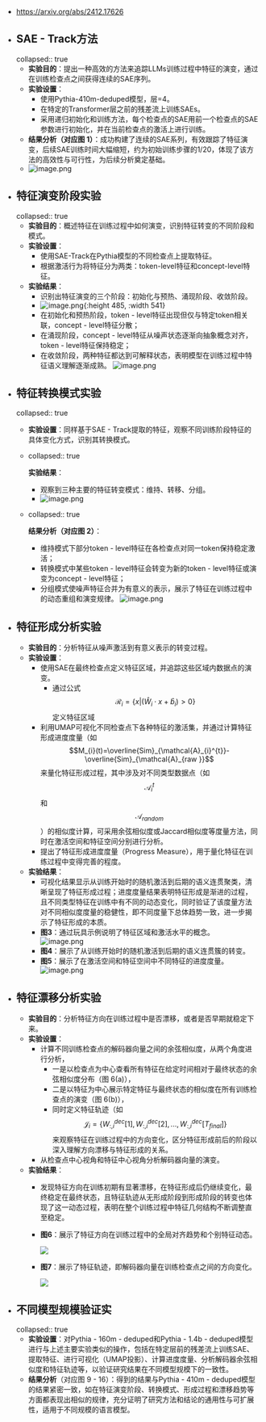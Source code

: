 - https://arxiv.org/abs/2412.17626
- ## SAE - Track方法
  collapsed:: true
	- **实验目的**：提出一种高效的方法来追踪LLMs训练过程中特征的演变，通过在训练检查点之间获得连续的SAE序列。
	- **实验设置**：
		- 使用Pythia-410m-deduped模型，层=4。
		- 在特定的Transformer层之前的残差流上训练SAEs。
		- 采用递归初始化和训练方法，每个检查点的SAE用前一个检查点的SAE参数进行初始化，并在当前检查点的激活上进行训练。
	- **结果分析（对应图 1）**：成功构建了连续的SAE系列，有效跟踪了特征演变，后续SAE训练时间大幅缩短，约为初始训练步骤的1/20，体现了该方法的高效性与可行性，为后续分析奠定基础。
	- ![image.png](../assets/image_1737002915895_0.png)
- ## **特征演变阶段实验**
  collapsed:: true
	- **实验目的**：概述特征在训练过程中如何演变，识别特征转变的不同阶段和模式。
	- **实验设置**：
		- 使用SAE-Track在Pythia模型的不同检查点上提取特征。
		- 根据激活行为将特征分为两类：token-level特征和concept-level特征。
	- **实验结果**：
		- 识别出特征演变的三个阶段：初始化与预热、涌现阶段、收敛阶段。
		- ![image.png](../assets/image_1737002726085_0.png){:height 485, :width 541}
		- 在初始化和预热阶段，token - level特征出现但仅与特定token相关联，concept - level特征分散；
		- 在涌现阶段，concept - level特征从噪声状态逐渐向抽象概念对齐，token - level特征保持稳定；
		- 在收敛阶段，两种特征都达到可解释状态，表明模型在训练过程中特征语义理解逐渐成熟。
		  ![image.png](../assets/image_1737002761962_0.png)
- ## **特征转换模式实验**
  collapsed:: true
	- **实验设置**：同样基于SAE - Track提取的特征，观察不同训练阶段特征的具体变化方式，识别其转换模式。
	- collapsed:: true
	  
	  **实验结果**：
		- 观察到三种主要的特征转变模式：维持、转移、分组。
		- ![image.png](../assets/image_1737002958151_0.png)
	- collapsed:: true
	  
	  **结果分析（对应图 2）**：
		- 维持模式下部分token - level特征在各检查点对同一token保持稳定激活；
		- 转换模式中某些token - level特征会转变为新的token - level特征或演变为concept - level特征；
		- 分组模式使噪声特征合并为有意义的表示，展示了特征在训练过程中的动态重组和演变规律。
		  ![image.png](../assets/image_1737002988314_0.png)
- ## **特征形成分析实验**
	- **实验目的**：分析特征从噪声激活到有意义表示的转变过程。
	- **实验设置**：
		- 使用SAE在最终检查点定义特征区域，并追踪这些区域内数据点的演变。
			- 通过公式 $$\mathcal{R}_{i}=\left\{x |\left(\hat{W}_{i} \cdot x+\hat{b}_{i}\right)>0\right\}$$定义特征区域
		- 利用UMAP可视化不同检查点下各种特征的激活集，并通过计算特征形成进度度量（如 $$M_{i}(t)=\overline{Sim}_{\mathcal{A}_{i}^{t}}-\overline{Sim}_{\mathcal{A}_{raw }}$$来量化特征形成过程，其中涉及对不同类型数据点（如$$\mathcal{A}_{i}^{t}$$和 $$\mathcal{A}_{random}$$）的相似度计算，可采用余弦相似度或Jaccard相似度等度量方法，同时在激活空间和特征空间分别进行分析。
		- 提出了特征形成进度度量（Progress Measure），用于量化特征在训练过程中变得完善的程度。
	- **实验结果**：
		- 可视化结果显示从训练开始时的随机激活到后期的语义连贯聚类，清晰呈现了特征形成过程；进度度量结果表明特征形成是渐进的过程，且不同类型特征在训练中有不同的动态变化，同时验证了该度量方法对不同相似度度量的稳健性，即不同度量下总体趋势一致，进一步揭示了特征形成的本质。
		- **图3**：通过玩具示例说明了特征区域和激活水平的概念。
		  ![image.png](../assets/image_1737003040557_0.png)
		- **图4**：展示了从训练开始时的随机激活到后期的语义连贯簇的转变。
		- **图5**：展示了在激活空间和特征空间中不同特征的进度度量。
		  ![image.png](../assets/image_1737003060553_0.png)
- ## **特征漂移分析实验**
	- **实验目的**：分析特征方向在训练过程中是否漂移，或者是否早期就稳定下来。
	- **实验设置**：
		- 计算不同训练检查点的解码器向量之间的余弦相似度，从两个角度进行分析，
			- 一是以检查点为中心查看所有特征在给定时间相对于最终状态的余弦相似度分布（图 6(a)），
			- 二是以特征为中心展示特定特征与最终状态的相似度在所有训练检查点的演变（图 6(b)），
			- 同时定义特征轨迹（如 $$\mathcal{J}_{i}=\left\{W_{:, i}^{d e c}[1], W_{:, i}^{d e c}[2],..., W_{:, i}^{d e c}\left[T_{final }\right]\right\}$$来观察特征在训练过程中的方向变化，区分特征形成前后的阶段以深入理解方向漂移与特征形成的关系。
		- 从检查点中心视角和特征中心视角分析解码器向量的演变。
	- **实验结果**：
		- 发现特征方向在训练初期有显著漂移，在特征形成后仍继续变化，最终稳定在最终状态，且特征轨迹从无形成阶段到形成阶段的转变也体现了这一动态过程，表明在整个训练过程中特征几何结构不断调整直至稳定。
		- **图6**：展示了特征方向在训练过程中的全局对齐趋势和个别特征动态。
		  
		  ![](https://m-a-p-ai.feishu.cn/space/api/box/stream/download/asynccode/?code=OGFjMmRkYTdhMzY0MjY2ZDRjNGQ5ZDdjZjNmNjU5NjNfeHc4S2hwdkFoZG1UemJUTXA1cExPZjY4Q0FJZmlTOXJfVG9rZW46TFNUZWJGOUkwbzlrY294R2hIR2NScGkybjFZXzE3MzY5OTk3MDQ6MTczNzAwMzMwNF9WNA)
		- **图7**：展示了特征轨迹，即解码器向量在训练检查点之间的方向变化。
		  
		  ![](https://m-a-p-ai.feishu.cn/space/api/box/stream/download/asynccode/?code=YjlhZmQ5ZjMwYWE5NTg1MGQ3NTgzYTVkNzRlMWUxMjNfalBtQ2xsZVp1a3BicjA0ZUFkeUI3NndMM3h0VWV5Rk1fVG9rZW46QkJIcWJpMEVzb0tKU2Z4VHNIQ2NBNmNWbk5NXzE3MzY5OTk3MDQ6MTczNzAwMzMwNF9WNA)
- ## **不同模型规模验证实**
  collapsed:: true
	- **实验设置**：对Pythia - 160m - deduped和Pythia - 1.4b - deduped模型进行与上述主要实验类似的操作，包括在特定层前的残差流上训练SAE、提取特征、进行可视化（UMAP投影）、计算进度度量、分析解码器余弦相似度和特征轨迹等，以验证研究结果在不同模型规模下的一致性。
	- **结果分析**（对应图 9 - 16）：得到的结果与Pythia - 410m - deduped模型的结果紧密一致，如在特征演变阶段、转换模式、形成过程和漂移趋势等方面都表现出相似的规律，充分证明了研究方法和结论的通用性与可扩展性，适用于不同规模的语言模型。